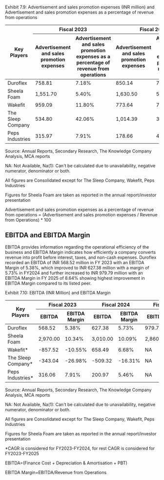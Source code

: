 Exhibit 7.9: Advertisement and sales promotion expenses (INR million) and Advertisement and sales promotion expenses as a percentage of revenue from operations

<table><thead><tr><th rowspan="2">Key Players</th><th colspan="2">Fiscal 2023</th><th colspan="2">Fiscal 2024</th><th colspan="2">Fiscal 2025</th></tr><tr><th>Advertisement and sales promotion expenses</th><th>Advertisement and sales promotion expenses as a percentage of revenue from operations</th><th>Advertisement and sales promotion expenses</th><th>Advertisement and sales promotion expenses as a percentage of revenue from operations</th><th>Advertisement and sales promotion expenses</th><th>Advertisement and sales promotion expenses as a percentage of revenue from operations</th></tr></thead><tbody><tr><td>Duroflex</td><td>758.81</td><td>7.18%</td><td>850.14</td><td>7.76%</td><td>730.11</td><td>6.44%</td></tr><tr><td>Sheela Foam</td><td>1,551.70</td><td>5.40%</td><td>1,630.50</td><td>5.47%</td><td>1,961.60</td><td>5.70%</td></tr><tr><td>Wakefit</td><td>959.09</td><td>11.80%</td><td>773.64</td><td>7.84%</td><td>NA</td><td>NA</td></tr><tr><td>The Sleep Company</td><td>534.80</td><td>42.06%</td><td>1,014.39</td><td>32.48%</td><td>NA</td><td>NA</td></tr><tr><td>Peps Industries</td><td>315.97</td><td>7.91%</td><td>178.66</td><td>4.86%</td><td>NA</td><td>NA</td></tr></tbody></table>

Source: Annual Reports, Secondary Research, The Knowledge Company Analysis, MCA reports

NA: Not Available, Na(1): Can't be calculated due to unavailability, negative numerator, denominator or both.

All figures are Consolidated except for The Sleep Company, Wakefit, Peps Industries

Figures for Sheela Foam are taken as reported in the annual report/investor presentation

Advertisement and sales promotion expenses as a percentage of revenue from operations = (Advertisement and sales promotion expenses / Revenue from Operations) * 100

## EBITDA and EBITDA Margin

EBITDA provides information regarding the operational efficiency of the business and EBITDA Margin indicates how efficiently a company converts revenue into profit before interest, taxes, and non-cash expenses. Duroflex recorded an EBITDA of INR 568.52 million in FY 2023 with an EBITDA Margin of 5.38%, which improved to INR 627.38 million with a margin of 5.73% in FY2024 and further increased to INR 979.79 million with an EBITDA Margin in FY 2025 of 8.64% showing highest improvement in EBITDA Margin compared to its listed peer.

Exhibit 7.10: EBITDA (INR Million) and EBITDA Margin

<table><thead><tr><th rowspan="2">Key Players</th><th colspan="2">Fiscal 2023</th><th colspan="2">Fiscal 2024</th><th colspan="2">Fiscal 2025</th><th rowspan="2">CAGR<br>2023-2025</th></tr><tr><th>EBITDA</th><th>EBITDA<br>Margin</th><th>EBITDA</th><th>EBITDA<br>Margin</th><th>EBITDA</th><th>EBITDA<br>Margin</th></tr></thead><tbody><tr><td>Duroflex</td><td>568.52</td><td>5.38%</td><td>627.38</td><td>5.73%</td><td>979.79</td><td>8.64%</td><td>31.28%</td></tr><tr><td>Sheela Foam</td><td>2,970.00</td><td>10.34%</td><td>3,010.00</td><td>10.09%</td><td>2,860.00</td><td>8.32%</td><td>-1.87%</td></tr><tr><td>Wakefit*</td><td>-857.52</td><td>-10.55%</td><td>658.49</td><td>6.68%</td><td>NA</td><td>NA</td><td>Na(1)</td></tr><tr><td>The Sleep Company*</td><td>-343.04</td><td>-26.98%</td><td>-509.32</td><td>-16.31%</td><td>NA</td><td>NA</td><td>48.47%</td></tr><tr><td>Peps Industries*</td><td>316.06</td><td>7.91%</td><td>200.97</td><td>5.46%</td><td>NA</td><td>NA</td><td>-36.41%</td></tr></tbody></table>

Source: Annual Reports, Secondary Research, The Knowledge Company Analysis, MCA reports

NA: Not Available, Na(1): Can't be calculated due to unavailability, negative numerator, denominator or both.

All figures are Consolidated except for The Sleep Company, Wakefit, Peps Industries

Figures for Sheela Foam are taken as reported in the annual report/investor presentation

*CAGR is considered for FY2023-FY2024, for rest CAGR is considered for FY2023-FY2025

EBITDA=(Finance Cost + Depreciation & Amortisation + PBT)

EBITDA Margin=EBITDA/Revenue from Operations